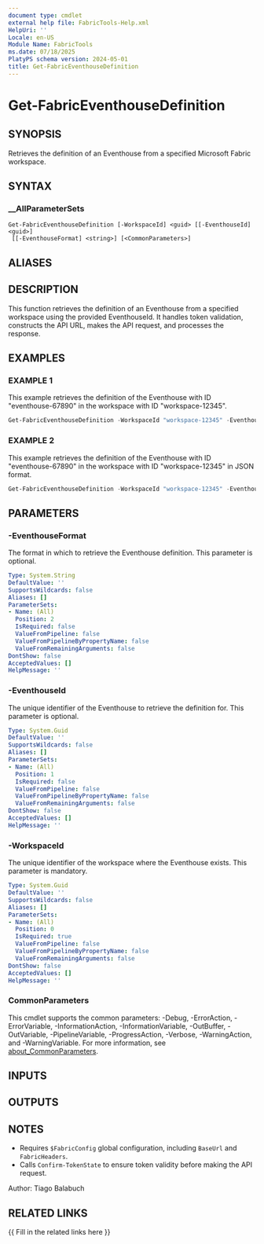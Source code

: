 ```yaml
---
document type: cmdlet
external help file: FabricTools-Help.xml
HelpUri: ''
Locale: en-US
Module Name: FabricTools
ms.date: 07/18/2025
PlatyPS schema version: 2024-05-01
title: Get-FabricEventhouseDefinition
---
```


# Get-FabricEventhouseDefinition

## SYNOPSIS

Retrieves the definition of an Eventhouse from a specified Microsoft Fabric workspace.

## SYNTAX

### __AllParameterSets

```
Get-FabricEventhouseDefinition [-WorkspaceId] <guid> [[-EventhouseId] <guid>]
 [[-EventhouseFormat] <string>] [<CommonParameters>]
```

## ALIASES

## DESCRIPTION

This function retrieves the definition of an Eventhouse from a specified workspace using the provided EventhouseId.
It handles token validation, constructs the API URL, makes the API request, and processes the response.

## EXAMPLES

### EXAMPLE 1

This example retrieves the definition of the Eventhouse with ID "eventhouse-67890" in the workspace with ID "workspace-12345".

```powershell
Get-FabricEventhouseDefinition -WorkspaceId "workspace-12345" -EventhouseId "eventhouse-67890"
```

### EXAMPLE 2

This example retrieves the definition of the Eventhouse with ID "eventhouse-67890" in the workspace with ID "workspace-12345" in JSON format.

```powershell
Get-FabricEventhouseDefinition -WorkspaceId "workspace-12345" -EventhouseId "eventhouse-67890" -EventhouseFormat "json"
```

## PARAMETERS

### -EventhouseFormat

The format in which to retrieve the Eventhouse definition.
This parameter is optional.

```yaml
Type: System.String
DefaultValue: ''
SupportsWildcards: false
Aliases: []
ParameterSets:
- Name: (All)
  Position: 2
  IsRequired: false
  ValueFromPipeline: false
  ValueFromPipelineByPropertyName: false
  ValueFromRemainingArguments: false
DontShow: false
AcceptedValues: []
HelpMessage: ''
```

### -EventhouseId

The unique identifier of the Eventhouse to retrieve the definition for.
This parameter is optional.

```yaml
Type: System.Guid
DefaultValue: ''
SupportsWildcards: false
Aliases: []
ParameterSets:
- Name: (All)
  Position: 1
  IsRequired: false
  ValueFromPipeline: false
  ValueFromPipelineByPropertyName: false
  ValueFromRemainingArguments: false
DontShow: false
AcceptedValues: []
HelpMessage: ''
```

### -WorkspaceId

The unique identifier of the workspace where the Eventhouse exists.
This parameter is mandatory.

```yaml
Type: System.Guid
DefaultValue: ''
SupportsWildcards: false
Aliases: []
ParameterSets:
- Name: (All)
  Position: 0
  IsRequired: true
  ValueFromPipeline: false
  ValueFromPipelineByPropertyName: false
  ValueFromRemainingArguments: false
DontShow: false
AcceptedValues: []
HelpMessage: ''
```

### CommonParameters

This cmdlet supports the common parameters: -Debug, -ErrorAction, -ErrorVariable,
-InformationAction, -InformationVariable, -OutBuffer, -OutVariable, -PipelineVariable,
-ProgressAction, -Verbose, -WarningAction, and -WarningVariable. For more information, see
[about_CommonParameters](https://go.microsoft.com/fwlink/?LinkID=113216).

## INPUTS

## OUTPUTS

## NOTES

- Requires `$FabricConfig` global configuration, including `BaseUrl` and `FabricHeaders`.
- Calls `Confirm-TokenState` to ensure token validity before making the API request.

Author: Tiago Balabuch

## RELATED LINKS

{{ Fill in the related links here }}

